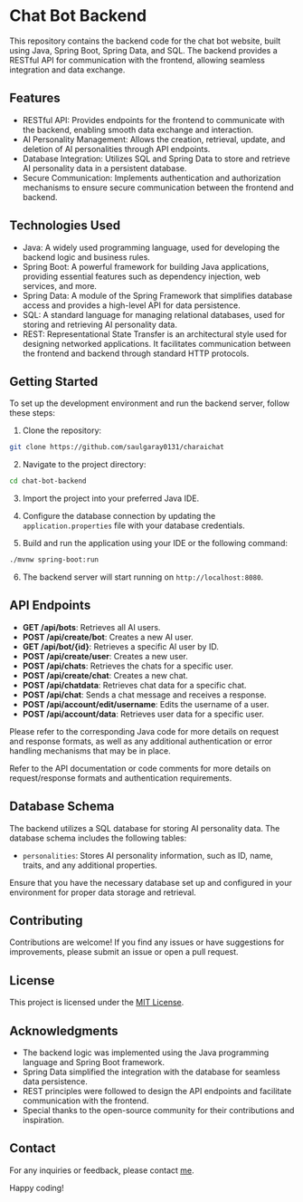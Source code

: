# Chat Bot Backend

This repository contains the backend code for the chat bot website, built using Java, Spring Boot, Spring Data, and SQL. The backend provides a RESTful API for communication with the frontend, allowing seamless integration and data exchange.

## Features

- RESTful API: Provides endpoints for the frontend to communicate with the backend, enabling smooth data exchange and interaction.
- AI Personality Management: Allows the creation, retrieval, update, and deletion of AI personalities through API endpoints.
- Database Integration: Utilizes SQL and Spring Data to store and retrieve AI personality data in a persistent database.
- Secure Communication: Implements authentication and authorization mechanisms to ensure secure communication between the frontend and backend.

## Technologies Used

- Java: A widely used programming language, used for developing the backend logic and business rules.
- Spring Boot: A powerful framework for building Java applications, providing essential features such as dependency injection, web services, and more.
- Spring Data: A module of the Spring Framework that simplifies database access and provides a high-level API for data persistence.
- SQL: A standard language for managing relational databases, used for storing and retrieving AI personality data.
- REST: Representational State Transfer is an architectural style used for designing networked applications. It facilitates communication between the frontend and backend through standard HTTP protocols.

## Getting Started

To set up the development environment and run the backend server, follow these steps:

1. Clone the repository:

```bash
git clone https://github.com/saulgaray0131/charaichat
```

2. Navigate to the project directory:

```bash
cd chat-bot-backend
```

3. Import the project into your preferred Java IDE.

4. Configure the database connection by updating the `application.properties` file with your database credentials.

5. Build and run the application using your IDE or the following command:

```bash
./mvnw spring-boot:run
```

6. The backend server will start running on `http://localhost:8080`.

## API Endpoints

- **GET /api/bots**: Retrieves all AI users.
- **POST /api/create/bot**: Creates a new AI user.
- **GET /api/bot/{id}**: Retrieves a specific AI user by ID.
- **POST /api/create/user**: Creates a new user.
- **POST /api/chats**: Retrieves the chats for a specific user.
- **POST /api/create/chat**: Creates a new chat.
- **POST /api/chatdata**: Retrieves chat data for a specific chat.
- **POST /api/chat**: Sends a chat message and receives a response.
- **POST /api/account/edit/username**: Edits the username of a user.
- **POST /api/account/data**: Retrieves user data for a specific user.

Please refer to the corresponding Java code for more details on request and response formats, as well as any additional authentication or error handling mechanisms that may be in place.

Refer to the API documentation or code comments for more details on request/response formats and authentication requirements.

## Database Schema

The backend utilizes a SQL database for storing AI personality data. The database schema includes the following tables:

- `personalities`: Stores AI personality information, such as ID, name, traits, and any additional properties.

Ensure that you have the necessary database set up and configured in your environment for proper data storage and retrieval.

## Contributing

Contributions are welcome! If you find any issues or have suggestions for improvements, please submit an issue or open a pull request.

## License

This project is licensed under the [MIT License](LICENSE).

## Acknowledgments

- The backend logic was implemented using the Java programming language and Spring Boot framework.
- Spring Data simplified the integration with the database for seamless data persistence.
- REST principles were followed to design the API endpoints and facilitate communication with the frontend.
- Special thanks to the open-source community for their contributions and inspiration.

## Contact

For any inquiries or feedback, please contact [me](mailto:saulgaray0131@gmail.com).

Happy coding!
